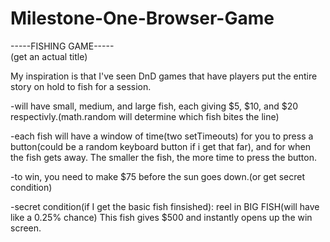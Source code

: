 # Milestone-One-Browser-Game

-----FISHING GAME-----  
(get an actual title)

My inspiration is that I've seen DnD games that have players put the entire story on hold to fish for a session.

-will have small, medium, and large fish, each giving $5, $10, and $20 respectivly.(math.random will determine which fish bites the line)

-each fish will have a window of time(two setTimeouts) for you to press a button(could be a random keyboard button if i get that far), and for when the fish gets away. The smaller the fish, the more time to press the button.

-to win, you need to make $75 before the sun goes down.(or get secret condition)

-secret condition(if I get the basic fish finsished): reel in BIG FISH(will have like a 0.25% chance) This fish gives $500 and instantly opens up the win screen.